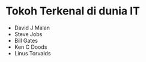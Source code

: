 # Tokoh Terkenal di dunia IT

- David J Malan
- Steve Jobs
- Bill Gates
- Ken C Doods
- Linus Torvalds

